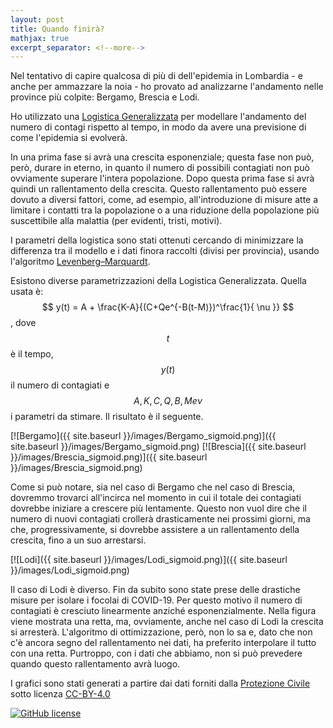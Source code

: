 ```yaml
---
layout: post
title: Quando finirà?
mathjax: true
excerpt_separator: <!--more-->
---
```


Nel tentativo di capire qualcosa di più di dell'epidemia in Lombardia -  e anche per ammazzare la noia - ho provato ad analizzarne l'andamento nelle province più colpite: Bergamo, Brescia e Lodi.
<!--more-->

Ho utilizzato una [Logistica Generalizzata](https://en.wikipedia.org/wiki/Generalised_logistic_function) per modellare l'andamento del numero di contagi rispetto al tempo, in modo da avere una previsione di come l'epidemia si evolverà.  

In una prima fase si avrà una crescita esponenziale; questa fase non può, però, durare in eterno, in quanto il numero di possibili contagiati non può ovviamente superare l'intera popolazione. Dopo questa prima fase si avrà quindi un rallentamento della crescita. Questo rallentamento può essere dovuto a diversi fattori, come, ad esempio, all'introduzione di misure atte a limitare i contatti tra la popolazione o a una riduzione della popolazione più suscettibile alla malattia (per evidenti, tristi, motivi). 

I parametri della logistica sono stati ottenuti cercando di minimizzare la differenza tra il modello e i dati finora raccolti (divisi per provincia), usando l'algoritmo [Levenberg–Marquardt](https://en.wikipedia.org/wiki/Levenberg%E2%80%93Marquardt_algorithm). 

Esistono diverse parametrizzazioni della Logistica Generalizzata. Quella usata è: $$ y(t) = A + \frac{K-A}{(C+Qe^{-B(t-M)})^\frac{1}{ \nu }} $$, dove $$ t $$ è il tempo, $$ y(t) $$ il numero di contagiati e $$ A, K, C, Q, B, M e \nu$$ i parametri da stimare. Il risultato è il seguente.

[![Bergamo]({{ site.baseurl }}/images/Bergamo_sigmoid.png)]({{ site.baseurl }}/images/Bergamo_sigmoid.png)
[![Brescia]({{ site.baseurl }}/images/Brescia_sigmoid.png)]({{ site.baseurl }}/images/Brescia_sigmoid.png)

Come si può notare, sia nel caso di Bergamo che nel caso di Brescia, dovremmo trovarci all'incirca nel momento in cui il totale dei contagiati dovrebbe iniziare a crescere più lentamente. Questo non vuol dire che il numero di nuovi contagiati crollerà drasticamente nei prossimi giorni, ma che, progressivamente, si dovrebbe assistere a un rallentamento della crescita, fino a un suo arrestarsi.

[![Lodi]({{ site.baseurl }}/images/Lodi_sigmoid.png)]({{ site.baseurl }}/images/Lodi_sigmoid.png)

Il caso di Lodi è diverso. Fin da subito sono state prese delle drastiche misure per isolare i focolai di COVID-19. Per questo motivo il numero di contagiati è cresciuto linearmente anziché esponenzialmente. Nella figura viene mostrata una retta, ma, ovviamente, anche nel caso di Lodi la crescita si arresterà. L'algoritmo di ottimizzazione, però, non lo sa e, dato che non c'è ancora segno del rallentamento nei dati, ha preferito interpolare il tutto con una retta. Purtroppo, con i dati che abbiamo, non si può prevedere quando questo rallentamento avrà luogo.

I grafici sono stati generati a partire dai dati forniti dalla [Protezione Civile](https://github.com/pcm-dpc/COVID-19) sotto licenza [CC-BY-4.0](https://creativecommons.org/licenses/by/4.0/deed.en)

[![GitHub license](https://img.shields.io/badge/License-Creative%20Commons%20Attribution%204.0%20International-blue)](https://github.com/pcm-dpc/COVID-19/blob/master/LICENSE)
